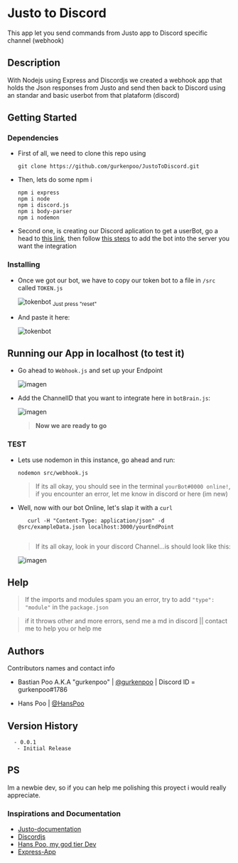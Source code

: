 # Justo to Discord

This app let you send commands from Justo app to Discord specific channel (webhook)

## Description

With Nodejs using Express and Discordjs we created a webhook app that holds the Json responses from Justo and send then back to Discord using an standar and basic userbot from that plataform (discord)

## Getting Started

### Dependencies

- First of all, we need to clone this repo using

  ```
  git clone https://github.com/gurkenpoo/JustoToDiscord.git
  ``` 
  
* Then, lets do some npm i
  ``` 
  npm i express
  npm i node
  npm i discord.js
  npm i body-parser
  npm i nodemon
  ``` 

- Second one, is creating our Discord aplication to get a userBot, go a head to [this link](https://discordjs.guide/preparations/setting-up-a-bot-application.html#creating-your-bot), then follow [this steps](https://discordjs.guide/preparations/adding-your-bot-to-servers.html#bot-invite-links) to add the bot into the server you want the integration

### Installing

- Once we got our bot, we have to copy our token bot to a file in
  `/src`
  called
  `TOKEN.js`
  
  ![tokenbot](https://user-images.githubusercontent.com/90875843/197061850-ce0ca416-d1a2-4b76-96a3-5f827f6f0ed1.png)
  <sub>Just press "reset"</sub>
  
- And paste it here:

  ![tokenbot](https://user-images.githubusercontent.com/90875843/197087170-58fe01f9-cdc7-49c1-a576-e04687e72481.png)

  

## Running our App in localhost (to test it)

- Go ahead to `Webhook.js` and set up your Endpoint
  
  ![imagen](https://user-images.githubusercontent.com/90875843/197087605-9d1e7796-1f7f-4e0d-bdbd-8f7480a87cca.png)
  
- Add the ChannelID that you want to integrate here in `botBrain.js`:

  ![imagen](https://user-images.githubusercontent.com/90875843/197088461-72dc059a-6fca-43cb-ba43-6b586b45b3a0.png)



  
  > **Now we are ready to go**

### TEST

  - Lets use nodemon in this instance, go ahead and run:
      ```
      nodemon src/webhook.js 
      ```
      > If its all okay, you should see in the terminal `yourBot#0000 online!`, if you encounter an error, let me know in discord or here (im new)

  - Well, now with our bot Online, let's slap it with a `curl`

     ```
        curl -H "Content-Type: application/json" -d @src/exampleData.json localhost:3000/yourEndPoint
  
      ```
      > If its all okay, look in your discord Channel...is should look like this: 

      ![imagen](https://user-images.githubusercontent.com/90875843/197089047-5e491753-5676-4d38-83f5-7a0ca175fef9.png)


## Help
   > If the imports and modules spam you an error, try to add `"type": "module"` in the `package.json`
           
   > if it throws other and more errors, send me a md in discord || contact me to help you or help me

## Authors

Contributors names and contact info

  - Bastian Poo A.K.A "gurkenpoo" | [@gurkenpoo](https://github.com/gurkenpoo) | Discord ID = gurkenpoo#1786
  
  - Hans Poo | [@HansPoo](https://github.com/hanspoo)

  ## Version History

      - 0.0.1
       - Initial Release

## PS

Im a newbie dev, so if you can help me polishing this proyect i would really appreciate.

### Inspirations and Documentation

- [Justo-documentation](http://docs.getjusto.com/docs/webhooks/introduction.html)
- [Discordjs](https://discord.js.org/#/)
- [Hans Poo, my god tier Dev](https://github.com/hanspoo)
- [Express-App](https://expressjs.com/en/5x/api.html#app)
